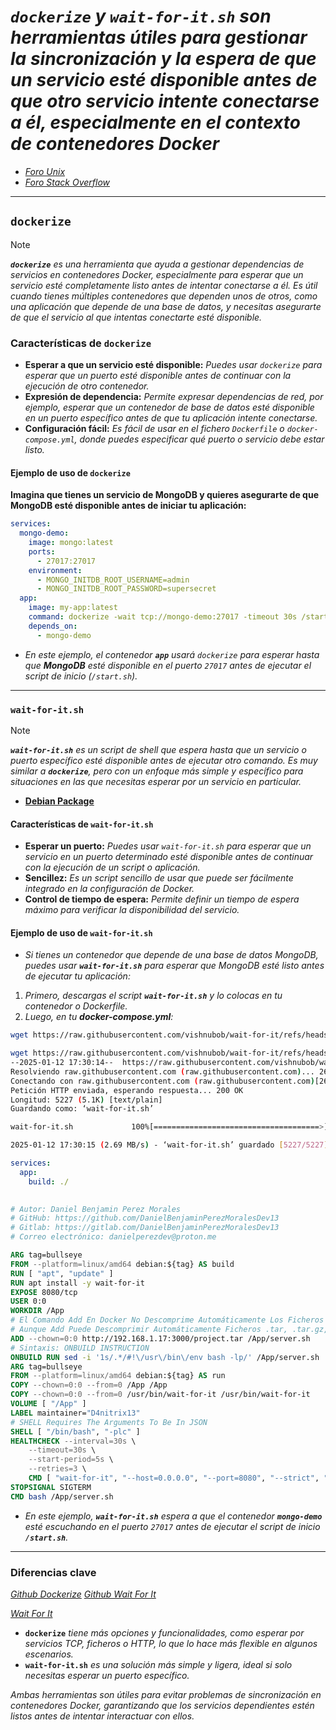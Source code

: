 <!-- Autor: Daniel Benjamin Perez Morales -->
<!-- GitHub: https://github.com/DanielBenjaminPerezMoralesDev13 -->
<!-- Gitlab: https://gitlab.com/DanielBenjaminPerezMoralesDev13 -->
<!-- Correo electrónico: danielperezdev@proton.me -->

# ***`dockerize`** y **`wait-for-it.sh`** son herramientas útiles para gestionar la sincronización y la espera de que un servicio esté disponible antes de que otro servicio intente conectarse a él, especialmente en el contexto de contenedores Docker*

- *[Foro Unix](https://unix.stackexchange.com/questions/32182/simple-command-line-http-server "https://unix.stackexchange.com/questions/32182/simple-command-line-http-server")*
- *[Foro Stack Overflow](https://stackoverflow.com/questions/16640054/minimal-web-server-using-netcat "https://stackoverflow.com/questions/16640054/minimal-web-server-using-netcat")*

---

## **`dockerize`**

> [!NOTE]
> ***`dockerize`** es una herramienta que ayuda a gestionar dependencias de servicios en contenedores Docker, especialmente para esperar que un servicio esté completamente listo antes de intentar conectarse a él. Es útil cuando tienes múltiples contenedores que dependen unos de otros, como una aplicación que depende de una base de datos, y necesitas asegurarte de que el servicio al que intentas conectarte esté disponible.*

### **Características de `dockerize`**

- **Esperar a que un servicio esté disponible:** *Puedes usar `dockerize` para esperar que un puerto esté disponible antes de continuar con la ejecución de otro contenedor.*
- **Expresión de dependencia:** *Permite expresar dependencias de red, por ejemplo, esperar que un contenedor de base de datos esté disponible en un puerto específico antes de que tu aplicación intente conectarse.*
- **Configuración fácil:** *Es fácil de usar en el fichero `Dockerfile` o `docker-compose.yml`, donde puedes especificar qué puerto o servicio debe estar listo.*

#### **Ejemplo de uso de `dockerize`**

**Imagina que tienes un servicio de MongoDB y quieres asegurarte de que MongoDB esté disponible antes de iniciar tu aplicación:**

```yaml
services:
  mongo-demo:
    image: mongo:latest
    ports:
      - 27017:27017
    environment:
      - MONGO_INITDB_ROOT_USERNAME=admin
      - MONGO_INITDB_ROOT_PASSWORD=supersecret
  app:
    image: my-app:latest
    command: dockerize -wait tcp://mongo-demo:27017 -timeout 30s /start.sh
    depends_on:
      - mongo-demo
```

- *En este ejemplo, el contenedor **`app`** usará `dockerize` para esperar hasta que **MongoDB** esté disponible en el puerto `27017` antes de ejecutar el script de inicio (`/start.sh`).*

---

### **`wait-for-it.sh`**

> [!NOTE]
> ***`wait-for-it.sh`** es un script de shell que espera hasta que un servicio o puerto específico esté disponible antes de ejecutar otro comando. Es muy similar a **`dockerize`**, pero con un enfoque más simple y específico para situaciones en las que necesitas esperar por un servicio en particular.*

- **[Debian Package](https://tracker.debian.org/pkg/wait-for-it "https://tracker.debian.org/pkg/wait-for-it")**

#### **Características de `wait-for-it.sh`**

- **Esperar un puerto:** *Puedes usar `wait-for-it.sh` para esperar que un servicio en un puerto determinado esté disponible antes de continuar con la ejecución de un script o aplicación.*
- **Sencillez:** *Es un script sencillo de usar que puede ser fácilmente integrado en la configuración de Docker.*
- **Control de tiempo de espera:** *Permite definir un tiempo de espera máximo para verificar la disponibilidad del servicio.*

#### **Ejemplo de uso de `wait-for-it.sh`**

- *Si tienes un contenedor que depende de una base de datos MongoDB, puedes usar **`wait-for-it.sh`** para esperar que MongoDB esté listo antes de ejecutar tu aplicación:*

1. *Primero, descargas el script **`wait-for-it.sh`** y lo colocas en tu contenedor o Dockerfile.*
2. *Luego, en tu **docker-compose.yml**:*

```bash
wget https://raw.githubusercontent.com/vishnubob/wait-for-it/refs/heads/master/wait-for-it.sh
```

```bash
wget https://raw.githubusercontent.com/vishnubob/wait-for-it/refs/heads/master/wait-for-it.sh
--2025-01-12 17:30:14--  https://raw.githubusercontent.com/vishnubob/wait-for-it/refs/heads/master/wait-for-it.sh
Resolviendo raw.githubusercontent.com (raw.githubusercontent.com)... 2606:50c0:8000::154, 2606:50c0:8003::154, 2606:50c0:8001::154, ...
Conectando con raw.githubusercontent.com (raw.githubusercontent.com)[2606:50c0:8000::154]:443... conectado.
Petición HTTP enviada, esperando respuesta... 200 OK
Longitud: 5227 (5.1K) [text/plain]
Guardando como: ‘wait-for-it.sh’

wait-for-it.sh             100%[=====================================>]   5.10K  --.-KB/s    en 0.002s  

2025-01-12 17:30:15 (2.69 MB/s) - ‘wait-for-it.sh’ guardado [5227/5227]
```

```yaml
services:
  app:
    build: ./
      
```

```Dockerfile
# Autor: Daniel Benjamin Perez Morales
# GitHub: https://github.com/DanielBenjaminPerezMoralesDev13
# Gitlab: https://gitlab.com/DanielBenjaminPerezMoralesDev13
# Correo electrónico: danielperezdev@proton.me

ARG tag=bullseye
FROM --platform=linux/amd64 debian:${tag} AS build
RUN [ "apt", "update" ]
RUN apt install -y wait-for-it
EXPOSE 8080/tcp
USER 0:0
WORKDIR /App
# El Comando Add En Docker No Descomprime Automáticamente Los Ficheros .zip.
# Aunque Add Puede Descomprimir Automáticamente Ficheros .tar, .tar.gz, .tar.bz2, Etc., No Hace Lo Mismo Con Ficheros .zip.
ADD --chown=0:0 http://192.168.1.17:3000/project.tar /App/server.sh
# Sintaxis: ONBUILD INSTRUCTION
ONBUILD RUN sed -i '1s/.*/#!\/usr\/bin\/env bash -lp/' /App/server.sh
ARG tag=bullseye
FROM --platform=linux/amd64 debian:${tag} AS run
COPY --chown=0:0 --from=0 /App /App
COPY --chown=0:0 --from=0 /usr/bin/wait-for-it /usr/bin/wait-for-it
VOLUME [ "/App" ]
LABEL maintainer="D4nitrix13"
# SHELL Requires The Arguments To Be In JSON
SHELL [ "/bin/bash", "-plc" ]
HEALTHCHECK --interval=30s \
    --timeout=30s \
    --start-period=5s \
    --retries=3 \
    CMD [ "wait-for-it", "--host=0.0.0.0", "--port=8080", "--strict", "--timeout=5", "--", "echo", "'Server Up'" ]
STOPSIGNAL SIGTERM
CMD bash /App/server.sh
```

- *En este ejemplo, **`wait-for-it.sh`** espera a que el contenedor **`mongo-demo`** esté escuchando en el puerto `27017` antes de ejecutar el script de inicio **`/start.sh`**.*

---

### **Diferencias clave**

*[Github Dockerize](https://github.com/jwilder/dockerize "https://github.com/jwilder/dockerize")*
*[Github Wait For It](https://github.com/vishnubob/wait-for-it "https://github.com/vishnubob/wait-for-it")*

*[Wait For It](https://stackoverflow.com/questions/63198731/how-to-use-wait-for-it-in-docker-compose-file "https://stackoverflow.com/questions/63198731/how-to-use-wait-for-it-in-docker-compose-file")*

- **`dockerize`** *tiene más opciones y funcionalidades, como esperar por servicios TCP, ficheros o HTTP, lo que lo hace más flexible en algunos escenarios.*
- **`wait-for-it.sh`** *es una solución más simple y ligera, ideal si solo necesitas esperar un puerto específico.*

*Ambas herramientas son útiles para evitar problemas de sincronización en contenedores Docker, garantizando que los servicios dependientes estén listos antes de intentar interactuar con ellos.*
